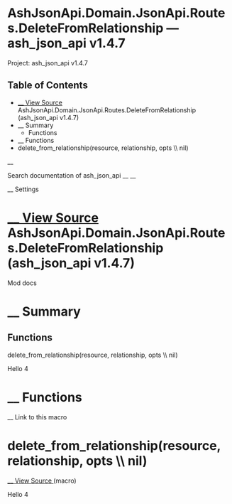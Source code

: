 # AshJsonApi.Domain.JsonApi.Routes.DeleteFromRelationship — ash_json_api v1.4.7

Project: ash_json_api v1.4.7

## Table of Contents

- [ __ View Source ](external_link) AshJsonApi.Domain.JsonApi.Routes.DeleteFromRelationship (ash_json_api v1.4.7)
- __ Summary
  - Functions
- __ Functions
- delete_from_relationship(resource, relationship, opts \\\ nil)

__

Search documentation of ash_json_api __ __

__ Settings

#  [ __ View Source ](external_link) AshJsonApi.Domain.JsonApi.Routes.DeleteFromRelationship (ash_json_api v1.4.7)

Mod docs

#  __ Summary

##  Functions

delete_from_relationship(resource, relationship, opts \\\ nil)

Hello 4

#  __ Functions

__ Link to this macro

# delete_from_relationship(resource, relationship, opts \\\ nil)

[ __ View Source ](external_link) (macro)

Hello 4
